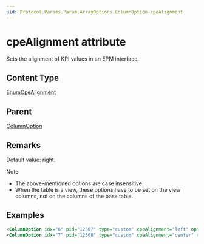 ```yaml
---
uid: Protocol.Params.Param.ArrayOptions.ColumnOption-cpeAlignment
---
```


# cpeAlignment attribute

Sets the alignment of KPI values in an EPM interface.<!-- RN 9430 -->

## Content Type

[EnumCpeAlignment](xref:Protocol-EnumCpeAlignment)

## Parent

[ColumnOption](xref:Protocol.Params.Param.ArrayOptions.ColumnOption)

## Remarks

Default value: right.

> [!NOTE]
>
> - The above-mentioned options are case insensitive.
> - When the table is a view, these options have to be set on the view columns, not on the columns of the base table.

## Examples

```xml
<ColumnOption idx="6" pid="12507" type="custom" cpeAlignment="left" options=";view=2507 " />
<ColumnOption idx="7" pid="12508" type="custom" cpeAlignment="center" options=";view=2508 " />
```
